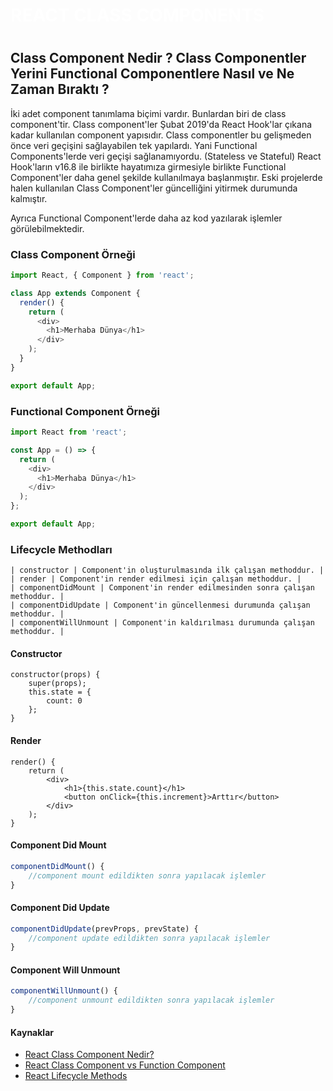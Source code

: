 <h1 style="color:white; font-weight:700"> REACT CLASS COMPONENTS  <h1>

## **Class Component Nedir ? Class Componentler Yerini Functional Componentlere Nasıl ve Ne Zaman Bıraktı ?**

 <p>  İki adet component tanımlama biçimi vardır. Bunlardan biri de class component'tir. Class component'ler Şubat 2019'da React Hook'lar çıkana kadar kullanılan component yapısıdır. Class componentler bu gelişmeden önce veri geçişini sağlayabilen tek yapılardı. Yani Functional Components'lerde veri geçişi sağlanamıyordu. (Stateless ve Stateful) React Hook'ların v16.8 ile birlikte hayatımıza girmesiyle birlikte Functional Component'ler daha genel şekilde kullanılmaya başlanmıştır. Eski projelerde halen kullanılan Class Component'ler güncelliğini yitirmek durumunda kalmıştır. <p>
<p>Ayrıca Functional Component'lerde daha az kod yazılarak işlemler görülebilmektedir.  <p>

### **Class Component Örneği**

```javascript
import React, { Component } from 'react';

class App extends Component {
  render() {
    return (
      <div>
        <h1>Merhaba Dünya</h1>
      </div>
    );
  }
}

export default App;
```


### **Functional Component Örneği**

```javascript
import React from 'react';

const App = () => {
  return (
    <div>
      <h1>Merhaba Dünya</h1>
    </div>
  );
};

export default App;
```



### **Lifecycle Methodları**

    | constructor | Component'in oluşturulmasında ilk çalışan methoddur. |
    | render | Component'in render edilmesi için çalışan methoddur. |
    | componentDidMount | Component'in render edilmesinden sonra çalışan methoddur. |
    | componentDidUpdate | Component'in güncellenmesi durumunda çalışan methoddur. |
    | componentWillUnmount | Component'in kaldırılması durumunda çalışan methoddur. |

#### Constructor

    constructor(props) {
        super(props);
        this.state = {
            count: 0
        };
    }

#### Render

    render() {
        return (
            <div>
                <h1>{this.state.count}</h1>
                <button onClick={this.increment}>Arttır</button>
            </div>
        );
    }

#### Component Did Mount

```javascript
componentDidMount() {
    //component mount edildikten sonra yapılacak işlemler
}
```

#### Component Did Update

```javascript
componentDidUpdate(prevProps, prevState) {
    //component update edildikten sonra yapılacak işlemler
}
```

#### Component Will Unmount

```javascript
componentWillUnmount() {
    //component unmount edildikten sonra yapılacak işlemler
}
```

#### Kaynaklar

- [React Class Component Nedir?](<https://innovance.com.tr/react-hookkanca-gecisi/#:~:text=React%20ekosisteminde%20olanların%20bildiği%20üzere,kancalar(hooks)%20hayatımıza%20girdi.>)
- [React Class Component vs Function Component](https://www.youtube.com/watch?v=2Pi_YwD6PbU&ab_channel=SOSYALBİLİŞİM)
- [React Lifecycle Methods](https://www.w3schools.com/react/react_lifecycle.asp#:~:text=Each%20component%20in%20React%20has,Mounting%2C%20Updating%2C%20and%20Unmounting.)
